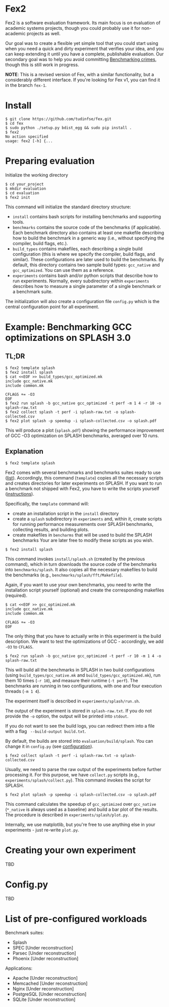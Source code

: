 # Fex2

Fex2 is a software evaluation framework.
Its main focus is on evaluation of academic systems projects, though you could probably use it for non-academic projects as well.

Our goal was to create a flexible yet simple tool that you could start using when you need a quick and dirty experiment that verifies your idea, and you can keep extending it until you have a complete, publishable evaluation.
Our secondary goal was to help you avoid committing [Benchmarking crimes](https://www.cse.unsw.edu.au/~gernot/benchmarking-crimes.html), though this is still work in progress.

**NOTE**: This is a revised version of Fex, with a similar functionality, but a considerably different interface. If you're looking for Fex v1, you can find it in the branch `fex-1`.

# Install

```shell script
$ git clone https://github.com/tudinfse/fex.git
$ cd fex
$ sudo python ./setup.py bdist_egg && sudo pip install .
$ fex2
No action specified
usage: fex2 [-h] {...
```

# Preparing evaluation

Initialize the working directory

```shell script
$ cd your_project
$ mkdir evaluation
$ cd evaluation
$ fex2 init
```

This command will initialize the standard directory structure:
* `install` contains bash scripts for installing benchmarks and supporting tools.
* `benchmarks` contains the source code of the benchmarks (if applicable).
 Each benchmark directory also contains at least one makefile describing how to build the benchmark in a generic way (i.e., without specifying the compiler, build flags, etc.).
* `build_types` contains makefiles, each describing a single build configuration (this is where we specify the compiler, build flags, and similar).
These configurations are later used to build the benchmarks.
By default, this directory contains two sample build types: `gcc_native` and `gcc_optimized`.
You can use them as a reference.
* `experiments` contains bash and/or python scripts that describe how to run experiments.
Normally, every subdirectory within `experiments` describes how to measure a single parameter of a single benchmark or a benchmark suite.

The initialization will also create a configuration file `config.py` which is the central configuration point for all experiment.

# Example: Benchmarking GCC optimizations on SPLASH 3.0

## TL;DR

```shell script
$ fex2 template splash
$ fex2 install splash
$ cat <<EOF >> build_types/gcc_optimized.mk
include gcc_native.mk
include common.mk

CFLAGS += -O3
EOF
$ fex2 run splash -b gcc_native gcc_optimized -t perf -m 1 4 -r 10 -o splash-raw.txt
$ fex2 collect splash -t perf -i splash-raw.txt -o splash-collected.csv
$ fex2 plot splash -p speedup -i splash-collected.csv -o splash.pdf
```

This will produce a plot (`splash.pdf`) showing the performance improvement of GCC -O3 optimization on SPLASH benchmarks, averaged over 10 runs.

## Explanation

```shell script
$ fex2 template splash
```

Fex2 comes with several benchmarks and benchmarks suites ready to use ([list](#list-of-pre-configured-workloads)).
Accordingly, this command (`template`) copies all the necessary scripts and creates directories for later experiments on SPLASH.
If you want to run a benchmark not shipped with Fex2, you have to write the scripts yourself ([instructions](#manual-experiment-configuration)).

Specifically, the `template` command will:
* create an installation script in the `install` directory
* create a `splash` subdirectory in `experiments` and, within it, create scripts for running performance measurements over SPLASH benchmarks, collecting results, and building plots.
* create makefiles in `bencharms` that will be used to build the SPLASH benchmarks
Your are later free to modify these scripts as you wish.

```shell script
$ fex2 install splash
```

This command invokes `install/splash.sh` (created by the previous command), which in turn downloads the source code of the benchmarks into `benchmarks/splash`.
It also copies all the necessary makefiles to build the benchmarks (e.g., `benchmarks/splash/fft/Makefile`).

Again, if you want to use your own benchmarks, you need to write the installation script yourself (optional) and create the corresponding makefiles (required).

```shell script
$ cat <<EOF >> gcc_optimized.mk
include gcc_native.mk
include common.mk

CFLAGS += -O3
EOF
```

The only thing that you have to actually write in this experiment is the build description.
We want to test the optimizations of GCC - accordingly, we add `-O3` to `CFLAGS`.

```shell script
$ fex2 run splash -b gcc_native gcc_optimized -t perf -r 10 -m 1 4 -o splash-raw.txt
```

This will build all the benchmarks in SPLASH in two build configurations (using `build_types/gcc_native.mk` and `build_types/gcc_optimized.mk`),
run them 10 times (`-r 10`), and measure their runtime (`-t perf`). The benchmarks are running in two configurations, with one and four execution threads (`-m 1 4`).

The experiment itself is described in `experiments/splash/run.sh`.

The output of the experiment is stored in `splash-raw.txt`.
If you do not provide the `-o` option, the output will be printed into `stdout`.

If you do not want to see the build logs, you can redirect them into a file with a flag ` --build-output build.txt`.

By default, the builds are stored into `evaluation/build/splash`.
You can change it in `config.py` (see [configuration](#configpy)).

```shell script
$ fex2 collect splash -t perf -i splash-raw.txt -o splash-collected.csv
```

Usually, we need to parse the raw output of the experiments before further processing it.
For this purpose, we have `collect.py` scripts (e.g., `experiments/splash/collect.py`).
This command invokes the script for SPLASH.

```shell script
$ fex2 plot splash -p speedup -i splash-collected.csv -o splash.pdf
```

This command calculates the speedup of `gcc_optimized` over `gcc_native` (`*_native` is always used as a baseline) and
build a bar plot of the results.
The procedure is described in `experiments/splash/plot.py`.

Internally, we use matplotlib, but you're free to use anything else in your experiments - just re-write `plot.py`.

# Creating your own experiment

TBD

# Config.py

TBD

# List of pre-configured workloads

Benchmark suites:
* Splash
* SPEC [Under reconstruction]
* Parsec [Under reconstruction]
* Phoenix [Under reconstruction]

Applications:
* Apache [Under reconstruction]
* Memcached [Under reconstruction]
* Nginx [Under reconstruction]
* PostgreSQL [Under reconstruction]
* SQLite [Under reconstruction]

